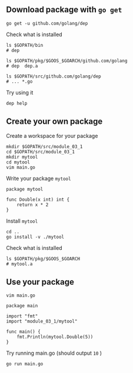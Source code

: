 
## Download package with `go get`

```
go get -u github.com/golang/dep
```

Check what is installed
```
ls $GOPATH/bin
# dep 

ls $GOPATH/pkg/$GOOS_$GOARCH/github.com/golang
# dep  dep.a

ls $GOPATH/src/github.com/golang/dep
# ... *.go

```

Try using it
```
dep help
```

## Create your own package

Create a workspace for your package

```
mkdir $GOPATH/src/module_03_1
cd $GOPATH/src/module_03_1
mkdir mytool
cd mytool
vim main.go
```

Write your package `mytool`

```
package mytool

func Double(x int) int {
	return x * 2
}
```

Install `mytool`

```
cd ..
go install -v ./mytool
```

Check what is installed

```
ls $GOPATH/pkg/$GOOS_$GOARCH
# mytool.a 
```

## Use your package

```
vim main.go
```

```
package main

import "fmt"
import "module_03_1/mytool"

func main() {
	fmt.Println(mytool.Double(5))
}
```

Try running main.go (should output `10` )
```
go run main.go
```

